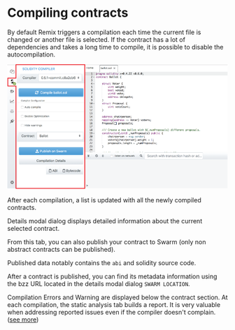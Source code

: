 Compiling contracts
===================

By default Remix triggers a compilation each time the current file is
changed or another file is selected. If the contract has a lot of
dependencies and takes a long time to compile, it is possible to disable
the autocompilation.

![](images/a-sol-compiler.png)

After each compilation, a list is updated with all the newly compiled
contracts.

Details modal dialog displays detailed information about the current
selected contract.

From this tab, you can also publish your contract to Swarm (only non
abstract contracts can be published).

Published data notably contains the `abi` and solidity source code.

After a contract is published, you can find its metadata information
using the bzz URL located in the details modal dialog `SWARM LOCATION`.

Compilation Errors and Warning are displayed below the contract section.
At each compilation, the static analysis tab builds a report. It is very
valuable when addressing reported issues even if the compiler doesn't
complain. ([see more](http://remix.readthedocs.io/en/latest/analysis_tab.html))
